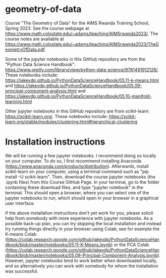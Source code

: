 # geometry-of-data

Course "The Geometry of Data" for the AIMS Rwanda Training School, Spring 2023. See the course webpage at  
https://www.math.colostate.edu/~adams/teaching/AIMSrwanda2023/.
The course notes are available at
https://www.math.colostate.edu/~adams/teaching/AIMSrwanda2023/TheGeometryOfData.pdf.

Some of the jupyter notebooks in this GitHub repository are from the "Python Data Science Handbook": 
https://www.oreilly.com/library/view/python-data-science/9781491912126/.
These notebooks include:  
https://jakevdp.github.io/PythonDataScienceHandbook/05.11-k-means.html
and
https://jakevdp.github.io/PythonDataScienceHandbook/05.09-principal-component-analysis.html
and
https://jakevdp.github.io/PythonDataScienceHandbook/05.10-manifold-learning.html

Other jupyter notebooks in this GitHub repository are from scikit-learn:
https://scikit-learn.org/.
These notebooks include:
https://scikit-learn.org/stable/modules/clustering.html#hierarchical-clustering

# Installation instructions

We will be running a few jupyter notebooks. I recommend doing so locally on your computer. To do so, I first recommend installing Anaconda (https://www.anaconda.com/products/distribution). Afterwards, install scikit-learn on your computer, using a terminal command such as "pip install -U scikit-learn". Then, download the course jupyter notebooks (the .ipynb files) from this Course GitHub Page. In your terminal, go to the folder containing these download files, and type "jupyter notebook" in the terminal. This should open a browser, where you can select one of the jupyter notebooks to run, which should open in your browser in a graphical user interface.

If the above installation instructions don't yet work for you, please solicit help from somebody with more experience with jupyter notebooks. As a possible back-up plan, you can try skipping the local installation and instead try running things directly in your browser using Colab; see for example the K-means Colab (https://colab.research.google.com/github/jakevdp/PythonDataScienceHandbook/blob/master/notebooks/05.11-K-Means.ipynb) or the PCA Colab (https://colab.research.google.com/github/jakevdp/PythonDataScienceHandbook/blob/master/notebooks/05.09-Principal-Component-Analysis.ipynb). However, jupyter notebooks tend to work better when downloaded locally, and so alternatively you can work with somebody for whom the installation was successful.
